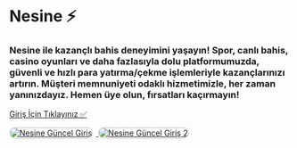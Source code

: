 <h1>Nesine ⚡️</h1>
<h3>Nesine ile kazançlı bahis deneyimini yaşayın! Spor, canlı bahis, casino oyunları ve daha fazlasıyla dolu platformumuzda, güvenli ve hızlı para yatırma/çekme işlemleriyle kazançlarınızı artırın. Müşteri memnuniyeti odaklı hizmetimizle, her zaman yanınızdayız. Hemen üye olun, fırsatları kaçırmayın!</h3>

<p>
    <a href="https://denemebonusuu.site/">Giriş İçin Tıklayınız ✅</a>
</p>

<a href="https://denemebonusuu.site/" title="Nesine Güncel Giriş">
    <img src="https://i.ibb.co/YjtLwQ8/cats.jpg" alt="Nesine Güncel Giriş" style="max-width: 48%; border: 2px solid #ddd; border-radius: 10px; margin-right: 1%;">
</a>
<a href="https://denemebonusuu.site/" title="Nesine Güncel Giriş">
    <img src="https://i.ibb.co/VHdrjnQ/df.jpg" alt="Nesine Güncel Giriş 2" style="max-width: 48%; border: 2px solid #ddd; border-radius: 10px;">
</a>
